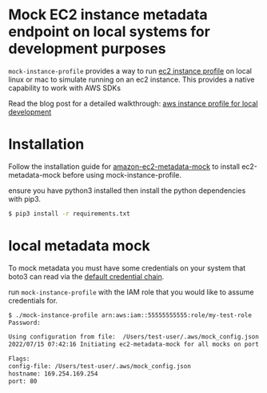 # Mock EC2 instance metadata endpoint on local systems for development purposes


`mock-instance-profile` provides a way to run [ec2 instance profile](https://docs.aws.amazon.com/IAM/latest/UserGuide/id_roles_use_switch-role-ec2_instance-profiles.html) on local linux or mac to simulate running on an ec2 instance. This provides a native capability to work with AWS SDKs

Read the blog post for a detailed walkthrough: [aws instance profile for local development](https://medium.com/@slimm609/aws-instance-profile-for-local-development-f144b0a7b8b9)

# Installation

Follow the installation guide for [amazon-ec2-metadata-mock](https://github.com/aws/amazon-ec2-metadata-mock) to install ec2-metadata-mock before using mock-instance-profile.

ensure you have python3 installed then install the python dependencies with pip3.

```bash
$ pip3 install -r requirements.txt
```

# local metadata mock

To mock metadata you must have some credentials on your system that boto3 can read via the [default credential chain](https://docs.aws.amazon.com/cli/latest/userguide/cli-configure-quickstart.html#cli-configure-quickstart-precedence).

run `mock-instance-profile` with the IAM role that you would like to assume credentials for.

```bash
$ ./mock-instance-profile arn:aws:iam::55555555555:role/my-test-role
Password:

Using configuration from file:  /Users/test-user/.aws/mock_config.json
2022/07/15 07:42:16 Initiating ec2-metadata-mock for all mocks on port 80

Flags:
config-file: /Users/test-user/.aws/mock_config.json
hostname: 169.254.169.254
port: 80

```
